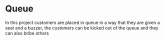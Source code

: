 # Queue
In this project customers are placed in queue in a way that they are given a seat and a buzzer, the customers can be kicked out of the queue and they can also bribe others 
